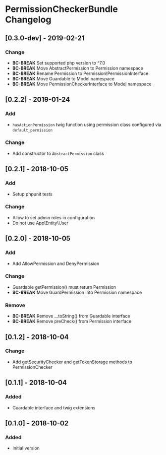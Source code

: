 # PermissionCheckerBundle Changelog

## [0.3.0-dev] - 2019-02-21
### Change
- **BC-BREAK** Set supported php version to ^7.0
- **BC-BREAK** Move AbstractPermission to Permission namespace
- **BC-BREAK** Rename Permission to Permission\PermissionInterface
- **BC-BREAK** Move Guardable to Model namespace
- **BC-BREAK** Move PermissionCheckerInterface to Model namespace

## [0.2.2] - 2019-01-24
### Add
- `hasActionPermission` twig function using permission class configured via `default_permission`

### Change
- Add constructor to `AbstractPermission` class

## [0.2.1] - 2018-10-05
### Add
- Setup phpunit tests

### Change
- Allow to set admin roles in configuration
- Do not use App\Entity\User

## [0.2.0] - 2018-10-05
### Add
- Add AllowPermission and DenyPermission

### Change
- Guardable getPermission() must return Permission
- **BC-BREAK** Move GuardPermission into Permission namespace

### Remove
- **BC-BREAK** Remove __toString() from Guardable interface
- **BC-BREAK** Remove preCheck() from Permission interface

## [0.1.2] - 2018-10-04
### Change
- Add getSecurityChecker and getTokenStorage methods to PermissionChecker

## [0.1.1] - 2018-10-04
### Added
- Guardable interface and twig extensions

## [0.1.0] - 2018-10-02
### Added
- Initial version
